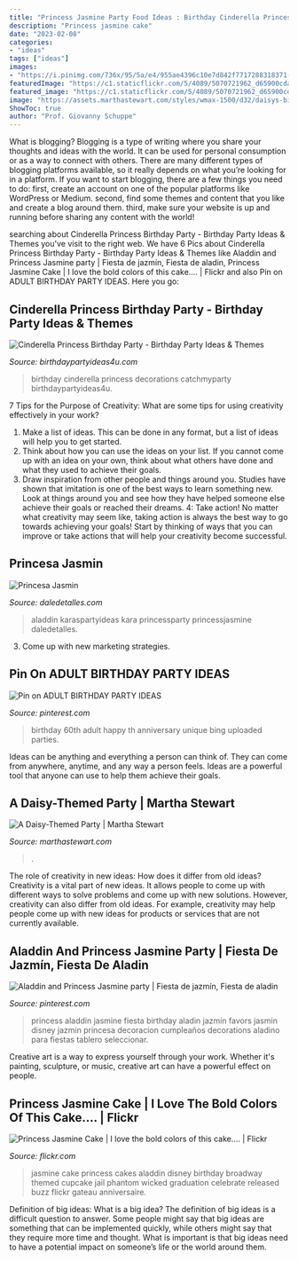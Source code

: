 ```yaml
---
title: "Princess Jasmine Party Food Ideas : Birthday Cinderella Princess Decorations Catchmyparty Birthdaypartyideas4u"
description: "Princess jasmine cake"
date: "2023-02-08"
categories:
- "ideas"
tags: ["ideas"]
images:
- "https://i.pinimg.com/736x/95/5a/e4/955ae4396c10e7d842f7717288318371--princess-jasmine-party-aladdin.jpg"
featuredImage: "https://c1.staticflickr.com/5/4089/5070721962_d65900cdac_b.jpg"
featured_image: "https://c1.staticflickr.com/5/4089/5070721962_d65900cdac_b.jpg"
image: "https://assets.marthastewart.com/styles/wmax-1500/d32/daisys-birthday-ma101007-candy02/daisys-birthday-ma101007-candy02_sq.jpg?itok=cf_49-sI"
ShowToc: true
author: "Prof. Giovanny Schuppe"
---
```



What is blogging?
Blogging is a type of writing where you share your thoughts and ideas with the world. It can be used for personal consumption or as a way to connect with others. There are many different types of blogging platforms available, so it really depends on what you’re looking for in a platform. If you want to start blogging, there are a few things you need to do: first, create an account on one of the popular platforms like WordPress or Medium. second, find some themes and content that you like and create a blog around them. third, make sure your website is up and running before sharing any content with the world!

	

		
searching about Cinderella Princess Birthday Party - Birthday Party Ideas &amp; Themes you've visit to the right web. We have 6 Pics about Cinderella Princess Birthday Party - Birthday Party Ideas &amp; Themes like Aladdin and Princess Jasmine party | Fiesta de jazmín, Fiesta de aladin, Princess Jasmine Cake | I love the bold colors of this cake.… | Flickr and also Pin on ADULT BIRTHDAY PARTY IDEAS. Here you go:
		
    
## Cinderella Princess Birthday Party - Birthday Party Ideas &amp; Themes

<img loading=lazy src="http://birthdaypartyideas4u.com/wp-content/uploads/2015/08/Cinderella-Princess-Birthday-Party-decorations-550x733.jpg" onerror="this.onerror=null;this.src='https://tse1.mm.bing.net/th?id=OIP.MDF_FNrMOIINxtywC78PGQHaJ3&amp;pid=15.1';" alt="Cinderella Princess Birthday Party - Birthday Party Ideas &amp; Themes">

_Source: birthdaypartyideas4u.com_

>birthday cinderella princess decorations catchmyparty birthdaypartyideas4u. 

	

7 Tips for the Purpose of Creativity: What are some tips for using creativity effectively in your work?
1. Make a list of ideas. This can be done in any format, but a list of ideas will help you to get started.
2. Think about how you can use the ideas on your list. If you cannot come up with an idea on your own, think about what others have done and what they used to achieve their goals.
3. Draw inspiration from other people and things around you. Studies have shown that imitation is one of the best ways to learn something new. Look at things around you and see how they have helped someone else achieve their goals or reached their dreams.
4: Take action! No matter what creativity may seem like, taking action is always the best way to go towards achieving your goals! Start by thinking of ways that you can improve or take actions that will help your creativity become successful.

    
## Princesa Jasmin

<img loading=lazy src="http://i1.wp.com/www.daledetalles.com/wp-content/uploads/2016/02/25-8.jpg" onerror="this.onerror=null;this.src='https://tse2.mm.bing.net/th?id=OIP.fYRAZ29Xq3IhEN-Bad5XdwHaE8&amp;pid=15.1';" alt="Princesa Jasmin">

_Source: daledetalles.com_

>aladdin karaspartyideas kara princessparty princessjasmine daledetalles. 

	

3. Come up with new marketing strategies.

    
## Pin On ADULT BIRTHDAY PARTY IDEAS

<img loading=lazy src="https://i.pinimg.com/736x/ba/45/fa/ba45fa4734c0ccc71ef7dd2bcbd426dd--th-birthday-party-birthday-ideas.jpg" onerror="this.onerror=null;this.src='https://tse2.mm.bing.net/th?id=OIP.ByAnrisV_XQ0CwUQ4yQx2wHaLH&amp;pid=15.1';" alt="Pin on ADULT BIRTHDAY PARTY IDEAS">

_Source: pinterest.com_

>birthday 60th adult happy th anniversary unique bing uploaded parties. 

	

Ideas can be anything and everything a person can think of. They can come from anywhere, anytime, and any way a person feels. Ideas are a powerful tool that anyone can use to help them achieve their goals.

    
## A Daisy-Themed Party | Martha Stewart

<img loading=lazy src="https://assets.marthastewart.com/styles/wmax-1500/d32/daisys-birthday-ma101007-candy02/daisys-birthday-ma101007-candy02_sq.jpg?itok=cf_49-sI" onerror="this.onerror=null;this.src='https://tse3.mm.bing.net/th?id=OIP.nmV_LoT24u4mORDGnUWmSwHaHa&amp;pid=15.1';" alt="A Daisy-Themed Party | Martha Stewart">

_Source: marthastewart.com_

>. 

	

The role of creativity in new ideas: How does it differ from old ideas?
Creativity is a vital part of new ideas. It allows people to come up with different ways to solve problems and come up with new solutions. However, creativity can also differ from old ideas. For example, creativity may help people come up with new ideas for products or services that are not currently available.

    
## Aladdin And Princess Jasmine Party | Fiesta De Jazmín, Fiesta De Aladin

<img loading=lazy src="https://i.pinimg.com/736x/95/5a/e4/955ae4396c10e7d842f7717288318371--princess-jasmine-party-aladdin.jpg" onerror="this.onerror=null;this.src='https://tse2.mm.bing.net/th?id=OIP.thuvHrS8FTSbEE1p8IKHugHaJ3&amp;pid=15.1';" alt="Aladdin and Princess Jasmine party | Fiesta de jazmín, Fiesta de aladin">

_Source: pinterest.com_

>princess aladdin jasmine fiesta birthday aladin jazmín favors jasmin disney jazmin princesa decoracion cumpleaños decorations aladino para fiestas tablero seleccionar. 

	

Creative art is a way to express yourself through your work. Whether it's painting, sculpture, or music, creative art can have a powerful effect on people.

    
## Princess Jasmine Cake | I Love The Bold Colors Of This Cake.… | Flickr

<img loading=lazy src="https://c1.staticflickr.com/5/4089/5070721962_d65900cdac_b.jpg" onerror="this.onerror=null;this.src='https://tse4.mm.bing.net/th?id=OIP.rOLvoxipuAZZk33iZaa8mgHaLB&amp;pid=15.1';" alt="Princess Jasmine Cake | I love the bold colors of this cake.… | Flickr">

_Source: flickr.com_

>jasmine cake princess cakes aladdin disney birthday broadway themed cupcake jail phantom wicked graduation celebrate released buzz flickr gateau anniversaire. 

	

Definition of big ideas: What is a big idea?
The definition of big ideas is a difficult question to answer. Some people might say that big ideas are something that can be implemented quickly, while others might say that they require more time and thought. What is important is that big ideas need to have a potential impact on someone’s life or the world around them.

